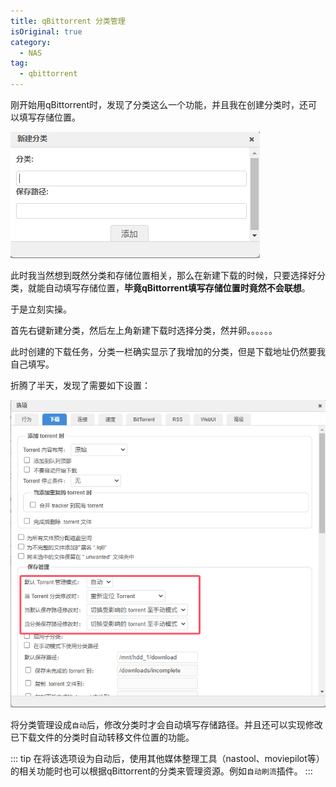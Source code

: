 ```yaml
---
title: qBittorrent 分类管理
isOriginal: true
category:
  - NAS
tag:
  - qbittorrent
---
```


刚开始用qBittorrent时，发现了分类这么一个功能，并且我在创建分类时，还可以填写存储位置。

![qBittorrent创建分类](/assets/images/nas/qbittorrent/qbit-3.png)

此时我当然想到既然分类和存储位置相关，那么在新建下载的时候，只要选择好分类，就能自动填写存储位置，**毕竟qBittorrent填写存储位置时竟然不会联想**。

于是立刻实操。

首先右键新建分类，然后左上角新建下载时选择分类，然并卵。。。。。。

此时创建的下载任务，分类一栏确实显示了我增加的分类，但是下载地址仍然要我自己填写。

折腾了半天，发现了需要如下设置：

![qBittorrent自动分类管理](/assets/images/nas/qbittorrent/qbit-4.png)

将分类管理设成`自动`后，修改分类时才会自动填写存储路径。并且还可以实现修改已下载文件的分类时自动转移文件位置的功能。

::: tip
在将该选项设为自动后，使用其他媒体整理工具（nastool、moviepilot等）的相关功能时也可以根据qBittorrent的分类来管理资源。例如`自动刷流`插件。
:::